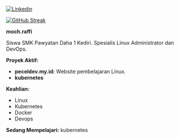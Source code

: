 [![Linkedin](https://img.shields.io/badge/-moch.raffi-blue?style=flat&logo=Linkedin&logoColor=white)](https://linkedin.com/in/moch-raffi)


[![GitHub Streak](https://streak-stats.demolab.com?user=teknik-github&theme=tokyonight)](https://git.io/streak-stats)

**moch.raffi**

Siswa SMK Pawyatan Daha 1 Kediri. 
Spesialis Linux Administrator dan DevOps. 

**Proyek Aktif:**
* **peceldev.my.id:** Website pembelajaran Linux.
* **kubernetes**

**Keahlian:**
* Linux
* Kubernetes
* Docker
* Devops

**Sedang Mempelajari:** kubernetes
